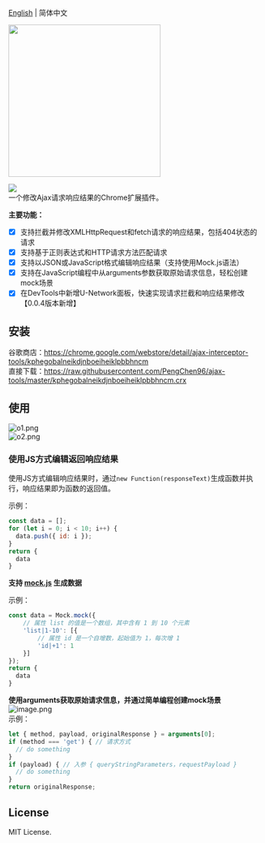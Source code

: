 
[English](./README.md) | 简体中文

<img src="./icons/ajax-tools.png" width="300">  

[![](https://img.shields.io/chrome-web-store/v/kphegobalneikdjnboeiheiklpbbhncm.svg?logo=Google%20Chrome&logoColor=white&color=blue&style=flat-square)](https://chrome.google.com/webstore/detail/ajax-interceptor-tools/kphegobalneikdjnboeiheiklpbbhncm)   
一个修改Ajax请求响应结果的Chrome扩展插件。  

**主要功能：**   
- [x] 支持拦截并修改XMLHttpRequest和fetch请求的响应结果，包括404状态的请求
- [x] 支持基于正则表达式和HTTP请求方法匹配请求
- [x] 支持以JSON或JavaScript格式编辑响应结果（支持使用Mock.js语法）
- [x] 支持在JavaScript编程中从arguments参数获取原始请求信息，轻松创建mock场景
- [x] 在DevTools中新增U-Network面板，快速实现请求拦截和响应结果修改【0.0.4版本新增】

## 安装
谷歌商店：https://chrome.google.com/webstore/detail/ajax-interceptor-tools/kphegobalneikdjnboeiheiklpbbhncm  
直接下载：https://raw.githubusercontent.com/PengChen96/ajax-tools/master/kphegobalneikdjnboeiheiklpbbhncm.crx

## 使用
![o1.png](https://p9-juejin.byteimg.com/tos-cn-i-k3u1fbpfcp/a88c304eadc54915bd7a75ea2fe3ee86~tplv-k3u1fbpfcp-watermark.image?)  
![o2.png](https://p1-juejin.byteimg.com/tos-cn-i-k3u1fbpfcp/bc051954c02946148e4dc750c9fb3ace~tplv-k3u1fbpfcp-watermark.image?)  

### 使用JS方式编辑返回响应结果
使用JS方式编辑响应结果时，通过`new Function(responseText)`生成函数并执行，响应结果即为函数的返回值。

示例：
```js
const data = [];
for (let i = 0; i < 10; i++) {
  data.push({ id: i });
}
return {
  data
}
```
**支持 [mock.js](https://github.com/nuysoft/Mock/wiki/Getting-Started) 生成数据**

示例：
```js
const data = Mock.mock({
    // 属性 list 的值是一个数组，其中含有 1 到 10 个元素
    'list|1-10': [{
        // 属性 id 是一个自增数，起始值为 1，每次增 1
        'id|+1': 1
    }]
});
return {
  data
}
```

**使用arguments获取原始请求信息，并通过简单编程创建mock场景**
![image.png](https://p1-juejin.byteimg.com/tos-cn-i-k3u1fbpfcp/25494da9e62d4e34ba66fce28987124a~tplv-k3u1fbpfcp-watermark.image?)  
示例：
```js
let { method, payload, originalResponse } = arguments[0];
if (method === 'get') { // 请求方式
  // do something
}
if (payload) { // 入参 { queryStringParameters，requestPayload }
  // do something
}
return originalResponse;
```

## License
MIT License.
